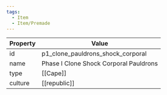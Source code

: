 ```yaml
---
tags:
  - Item
  - Item/Premade
---
```


| Property | Value                                  |
| -------- | -------------------------------------- |
| id       | p1_clone_pauldrons_shock_corporal      |
| name     | Phase I Clone Shock Corporal Pauldrons |
| type     | [[Cape]]                               |
| culture  | [[republic]]                  |



